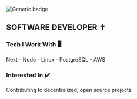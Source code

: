 ![Generic badge](https://img.shields.io/badge/DAY-SMASHED-blue.svg)

## SOFTWARE DEVELOPER ✝️

### Tech I Work With 🖥️
Next - Node - Linux - PostgreSQL - AWS

### Interested In ✔️
Contributing to decentralized, open source projects

